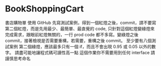 # BookShoppingCart
書店購物單
使用 GitHub
先寫測試案例，得到一個紅燈之後，commit，請不要寫第二個紅燈，而是先用最少、最簡單、最直覺的 code, 只針對這個紅燈變綠燈來完成需求，跟眼前紅燈無關的，一行 prod code 都不多寫。變綠燈之後 commit，接著檢視是否需要重構，若需要，重構之後 commit。
至少要有八個測試案例
第二個綠燈，應該最多只有一個 if，而且不會出現 0.95 或 0.05 以外的數字。
請盡可能地讓程式碼可讀性高一點
這個作業你不需要用到任何 interface
請謹慎思考命名
